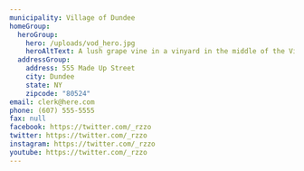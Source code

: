 ```yaml
---
municipality: Village of Dundee
homeGroup:
  heroGroup:
    hero: /uploads/vod_hero.jpg
    heroAltText: A lush grape vine in a vinyard in the middle of the Village of Dundee, NY
  addressGroup:
    address: 555 Made Up Street
    city: Dundee
    state: NY
    zipcode: "80524"
email: clerk@here.com
phone: (607) 555-5555
fax: null
facebook: https://twitter.com/_rzzo
twitter: https://twitter.com/_rzzo
instagram: https://twitter.com/_rzzo
youtube: https://twitter.com/_rzzo
---
```

